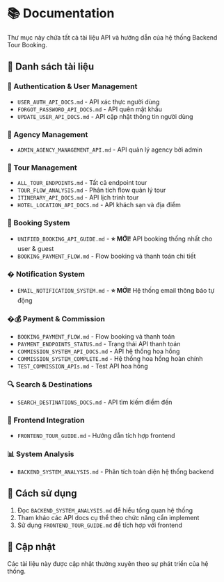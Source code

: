 # 📚 Documentation

Thư mục này chứa tất cả tài liệu API và hướng dẫn của hệ thống Backend Tour Booking.

## 📖 Danh sách tài liệu

### 🔐 Authentication & User Management
- `USER_AUTH_API_DOCS.md` - API xác thực người dùng
- `FORGOT_PASSWORD_API_DOCS.md` - API quên mật khẩu
- `UPDATE_USER_API_DOCS.md` - API cập nhật thông tin người dùng

### 🏢 Agency Management
- `ADMIN_AGENCY_MANAGEMENT_API.md` - API quản lý agency bởi admin

### 🎯 Tour Management  
- `ALL_TOUR_ENDPOINTS.md` - Tất cả endpoint tour
- `TOUR_FLOW_ANALYSIS.md` - Phân tích flow quản lý tour
- `ITINERARY_API_DOCS.md` - API lịch trình tour
- `HOTEL_LOCATION_API_DOCS.md` - API khách sạn và địa điểm

### 🎫 Booking System
- `UNIFIED_BOOKING_API_GUIDE.md` - **⭐ MỚI!** API booking thống nhất cho user & guest
- `BOOKING_PAYMENT_FLOW.md` - Flow booking và thanh toán chi tiết

### � Notification System
- `EMAIL_NOTIFICATION_SYSTEM.md` - **⭐ MỚI!** Hệ thống email thông báo tự động

### �💰 Payment & Commission
- `BOOKING_PAYMENT_FLOW.md` - Flow booking và thanh toán
- `PAYMENT_ENDPOINTS_STATUS.md` - Trạng thái API thanh toán
- `COMMISSION_SYSTEM_API_DOCS.md` - API hệ thống hoa hồng
- `COMMISSION_SYSTEM_COMPLETE.md` - Hệ thống hoa hồng hoàn chính
- `TEST_COMMISSION_APIs.md` - Test API hoa hồng

### 🔍 Search & Destinations
- `SEARCH_DESTINATIONS_DOCS.md` - API tìm kiếm điểm đến

### 🎨 Frontend Integration
- `FRONTEND_TOUR_GUIDE.md` - Hướng dẫn tích hợp frontend

### 📊 System Analysis
- `BACKEND_SYSTEM_ANALYSIS.md` - Phân tích toàn diện hệ thống backend

## 🚀 Cách sử dụng

1. Đọc `BACKEND_SYSTEM_ANALYSIS.md` để hiểu tổng quan hệ thống
2. Tham khảo các API docs cụ thể theo chức năng cần implement
3. Sử dụng `FRONTEND_TOUR_GUIDE.md` để tích hợp với frontend

## 📝 Cập nhật

Các tài liệu này được cập nhật thường xuyên theo sự phát triển của hệ thống.
